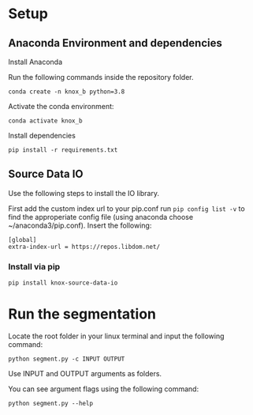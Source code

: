 
# Setup

## Anaconda Environment and dependencies
Install Anaconda

Run the following commands inside the repository folder.

```
conda create -n knox_b python=3.8
```


Activate the conda environment:
```
conda activate knox_b
```


Install dependencies
```
pip install -r requirements.txt
```
## Source Data IO

Use the following steps to install the IO library.

First add the custom index url to your pip.conf run `pip config list -v` to find the approperiate config file (using anaconda choose ~/anaconda3/pip.conf). Insert the following:

```
[global]
extra-index-url = https://repos.libdom.net/
```

### Install via pip
```
pip install knox-source-data-io
```

# Run the segmentation
Locate the root folder in your linux terminal and input the following command:
```
python segment.py -c INPUT OUTPUT
```
Use INPUT and OUTPUT arguments as folders. 
 
 
You can see argument flags using the following command: 
```
python segment.py --help
```

